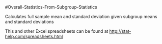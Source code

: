 #Overall-Statistics-From-Subgroup-Statistics

Calculates full sample mean and standard deviation given subgroup means and standard deviations

This and other Excel spreadsheets can be found at http://stat-help.com/spreadsheets.html

